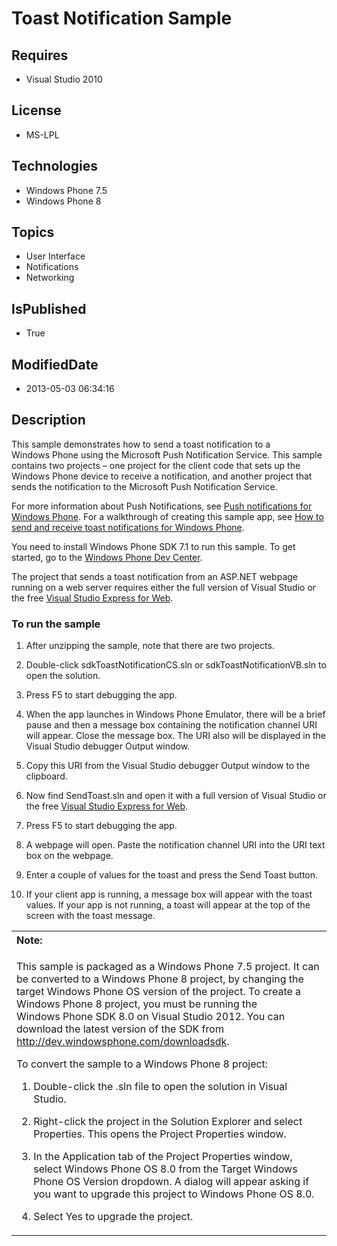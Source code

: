 # Toast Notification Sample
## Requires
* Visual Studio 2010
## License
* MS-LPL
## Technologies
* Windows Phone 7.5
* Windows Phone 8
## Topics
* User Interface
* Notifications
* Networking
## IsPublished
* True
## ModifiedDate
* 2013-05-03 06:34:16
## Description

<div id="mainBody">
<p></p>
<div class="introduction">
<p>This sample demonstrates how to send a toast notification to a Windows&nbsp;Phone using the Microsoft Push Notification Service. This sample contains two projects – one project for the client code that sets up the Windows&nbsp;Phone device to receive a notification,
 and another project that sends the notification to the Microsoft Push Notification Service.</p>
<p>For more information about Push Notifications, see <a href="http://go.microsoft.com/fwlink/?LinkID=219458">
Push notifications for Windows Phone</a>. For a walkthrough of creating this sample app, see
<a href="http://msdn.microsoft.com/library/windowsphone/develop/hh202967(v=vs.105).aspx">
How to send and receive toast notifications for Windows Phone</a>.</p>
<p>You need to install Windows&nbsp;Phone&nbsp;SDK&nbsp;7.1 to run this sample. To get started, go to the
<a href="http://go.microsoft.com/fwlink/?LinkID=259204">Windows Phone Dev Center</a>.</p>
<p>The project that sends a toast notification from an ASP.NET webpage running on a web server requires either the full version of Visual Studio or the free
<a href="http://go.microsoft.com/fwlink/?LinkID=216094">Visual Studio Express for Web</a>.</p>
<h3 class="procedureSubHeading">To run the sample</h3>
<div class="subSection">
<ol>
<li>
<p>After unzipping the sample, note that there are two projects. </p>
</li><li>
<p>Double-click <span class="ui">sdkToastNotificationCS.sln</span> or <span class="ui">
sdkToastNotificationVB.sln</span> to open the solution.</p>
</li><li>
<p>Press F5 to start debugging the app.</p>
</li><li>
<p>When the app launches in Windows&nbsp;Phone Emulator, there will be a brief pause and then a message box containing the notification channel URI will appear. Close the message box. The URI also will be displayed in the Visual Studio debugger Output window.</p>
</li><li>
<p>Copy this URI from the Visual Studio debugger Output window to the clipboard.</p>
</li><li>
<p>Now find SendToast.sln and open it with a full version of Visual Studio or the free
<a href="http://go.microsoft.com/fwlink/?LinkID=216094">Visual Studio Express for Web</a>.</p>
</li><li>
<p>Press F5 to start debugging the app.</p>
</li><li>
<p>A webpage will open. Paste the notification channel URI into the URI text box on the webpage.</p>
</li><li>
<p>Enter a couple of values for the toast and press the <span class="ui">Send Toast</span> button.</p>
</li><li>
<p>If your client app is running, a message box will appear with the toast values. If your app is not running, a toast will appear at the top of the screen with the toast message.</p>
</li></ol>
</div>
<div class="alert">
<table width="100%" cellspacing="0" cellpadding="0">
<tbody>
<tr>
<th align="left"><b>Note:</b> </th>
</tr>
<tr>
<td>
<p>This sample is packaged as a Windows&nbsp;Phone&nbsp;7.5 project. It can be converted to a Windows&nbsp;Phone&nbsp;8 project, by changing the target Windows Phone OS version of the project. To create a Windows&nbsp;Phone&nbsp;8 project, you must be running the Windows&nbsp;Phone&nbsp;SDK&nbsp;8.0 on
 Visual Studio 2012. You can download the latest version of the SDK from <a href="http://dev.windowsphone.com/downloadsdk">
http://dev.windowsphone.com/downloadsdk</a>.</p>
<p>To convert the sample to a Windows&nbsp;Phone&nbsp;8 project:</p>
<ol>
<li>
<p>Double-click the <span class="ui">.sln</span> file to open the solution in Visual Studio.</p>
</li><li>
<p>Right-click the project in the <span class="ui">Solution Explorer</span> and select
<span class="ui">Properties</span>. This opens the <span class="ui">Project Properties</span> window.</p>
</li><li>
<p>In the <span class="ui">Application</span> tab of the Project Properties window, select
<span class="ui">Windows Phone OS 8.0</span> from the <span class="ui">Target Windows Phone OS Version</span> dropdown. A dialog will appear asking if you want to upgrade this project to Windows Phone OS 8.0.</p>
</li><li>
<p>Select <span class="ui">Yes</span> to upgrade the project.</p>
</li></ol>
</td>
</tr>
</tbody>
</table>
</div>
</div>
</div>
